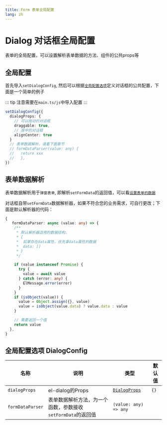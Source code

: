 ```yaml
---
title: Form 表单全局配置
lang: zh
---
```


# Dialog 对话框全局配置

表单的全局配置，可以设置解析表单数据的方法、组件的公共props等

## 全局配置

首先导入`setDialogConfig`, 然后可以根据[`全局配置选项`](#全局配置选项)定义对话框的公共配置，下面是一个简单的例子

::: tip
注意需要在`main.ts/js`中导入配置
:::

```ts
setDialogConfig({
  dialogProps: {
    // 可以拖动的对话框
    draggable: true,
    // 居中的对话框
    alignCenter: true
  }
  // 表单数据解析，请看下面章节
  // formDataParser(value: any) {
  //   return xxx
  //   },
})
```

## 表单数据解析

表单数据解析用于`弹窗表单`, 即解析`setFormData`的返回值，可以看[`设置表单的数据`](./dialog-form.md#设置表单的数据)

对话框自带`setFormData`数据解析器，如果不符合您的业务需求，可自行更改；下面是默认解析器的代码：

```ts
{
   formDataParser: async (value: any) => {
    /**
     * 默认解析器适用的数据结构，
     * {
     *  如果存在data属性，优先拿data属性的数据
     *  data: []
     * }
     */

    if (value instanceof Promise) {
      try {
        value = await value
      } catch (error: any) {
        ElMessage.error(error)
      }
    }
    if (isObject(value)) {
      value = Object.assign({}, value)
      value = isObject(value.data) ? value.data : value
    }

    // 需要返回一个值
    return value
  },
}

```

## 全局配置选项 DialogConfig

| 名称             | 说明                                                        | 类型                                                                             | 默认值 |
| ---------------- | ----------------------------------------------------------- | -------------------------------------------------------------------------------- | ------ |
| `dialogProps`    | el-dialog的Props                                            | [`DialogProps`](https://element-plus.org/zh-CN/component/dialog.html#attributes) | `{}`   |
| `formDataParser` | 表单数据解析方法，为一个函数，参数接收`setFormData`的返回值 | `(value: any) => any`                                                            |
